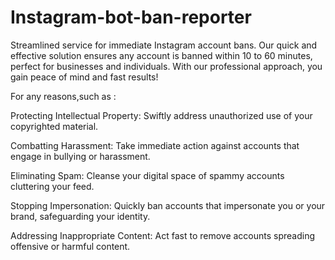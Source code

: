 # Instagram-bot-ban-reporter
Streamlined service for immediate Instagram account bans. Our quick and effective solution ensures any account is banned within 10 to 60 minutes, perfect for businesses and individuals. With our professional approach, you gain peace of mind and fast results!

For any reasons,such as :

Protecting Intellectual Property: Swiftly address unauthorized use of your copyrighted material.

Combatting Harassment: Take immediate action against accounts that engage in bullying or harassment.

Eliminating Spam: Cleanse your digital space of spammy accounts cluttering your feed.

Stopping Impersonation: Quickly ban accounts that impersonate you or your brand, safeguarding your identity.

Addressing Inappropriate Content: Act fast to remove accounts spreading offensive or harmful content.

